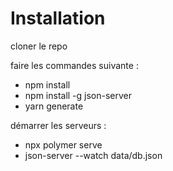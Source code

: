 # Installation

cloner le repo

faire les commandes suivante : 

- npm install
- npm install -g json-server
- yarn generate

démarrer les serveurs :

- npx polymer serve
- json-server --watch data/db.json
